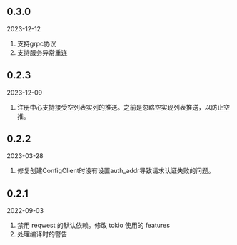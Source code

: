 ## 0.3.0

2023-12-12

1. 支持grpc协议
2. 支持服务异常重连

## 0.2.3

2023-12-09

1. 注册中心支持接受空列表实列的推送。之前是忽略空实现列表推送，以防止空推。

## 0.2.2 

2023-03-28

1. 修复创建ConfigClient时没有设置auth_addr导致请求认证失败的问题。

## 0.2.1

2022-09-03

1. 禁用 reqwest 的默认依赖。修改 tokio 使用的 features
2. 处理编译时的警告
